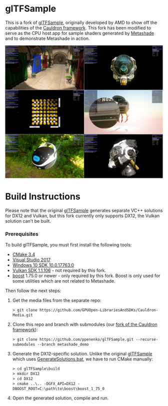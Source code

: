 # glTFSample 

This is a fork of [glTFSample](https://github.com/GPUOpen-LibrariesAndSDKs/glTFSample), originally developed by AMD to show off the capabilities of the [Cauldron framework](https://github.com/GPUOpen-LibrariesAndSDKs/Cauldron).
This fork has been modified to serve as the CPU host app for sample shaders generated by [Metashade](https://github.com/ppenenko/metashade) and to demonstrate Metashade in action.

![Screenshot](screenshot.png)

# Build Instructions

Please note that the original [glTFSample](https://github.com/GPUOpen-LibrariesAndSDKs/glTFSample) generates separate VC++ solutions for DX12 and Vulkan, but this fork currently only supports DX12, the Vulkan solution can't be built.

### Prerequisites

To build glTFSample, you must first install the following tools:

- [CMake 3.4](https://cmake.org/download/)
- [Visual Studio 2017](https://visualstudio.microsoft.com/downloads/)
- [Windows 10 SDK 10.0.17763.0](https://developer.microsoft.com/en-us/windows/downloads/windows-10-sdk)
- [Vulkan SDK 1.1.106](https://www.lunarg.com/vulkan-sdk/) - not required by this fork.
- [boost](https://www.boost.org/) 1.75.0 or newer - only required by this fork. Boost is only used for some utilities which are not related to Metashade.

Then follow the next steps:

1) Get the media files from the separate repo:
    ```
    > git clone https://github.com/GPUOpen-LibrariesAndSDKs/Cauldron-Media.git
    ```

2) Clone this repo and branch with submodules (our [fork of the Cauldron framework](https://github.com/ppenenko/Cauldron)):
    ```
    > git clone https://github.com/ppenenko/glTFSample.git --recurse-submodules --branch metashade_demo
    ```

3) Generate the DX12-specific solution. Unlike the original [glTFSample](https://github.com/GPUOpen-LibrariesAndSDKs/glTFSample) which uses [GenerateSolutions.bat](build/GenerateSolutions.bat), we have to run CMake manually:
    ```
    > cd glTFSample\build
    > mkdir DX12
    > cd DX12
    > cmake ..\.. -DGFX_API=DX12 -DBOOST_ROOT=C:\path\to\boost\boost_1_75_0
    ```

4) Open the generated solution, compile and run.
